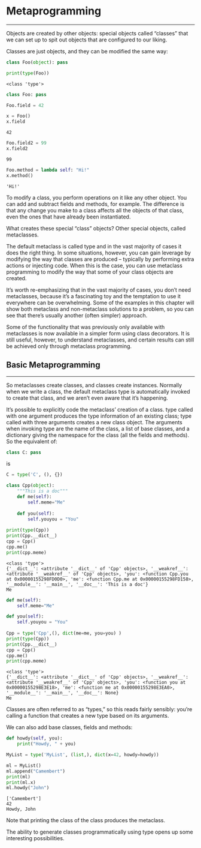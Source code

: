 
# Metaprogramming
-----
Objects are created by other objects: special objects called “classes” that we can set up to spit out objects that are configured to our liking.

Classes are just objects, and they can be modified the same way:


```python
class Foo(object): pass

print(type(Foo))
```

    <class 'type'>
    


```python
class Foo: pass

Foo.field = 42

x = Foo()
x.field
```




    42




```python
Foo.field2 = 99
x.field2
```




    99




```python
Foo.method = lambda self: "Hi!"
x.method()
```




    'Hi!'



To modify a class, you perform operations on it like any other object. You can add and subtract fields and methods, for example. The difference is that any change you make to a class affects all the objects of that class, even the ones that have already been instantiated.

What creates these special “class” objects? Other special objects, called metaclasses.

The default metaclass is called type and in the vast majority of cases it does the right thing. In some situations, however, you can gain leverage by modifying the way that classes are produced – typically by performing extra actions or injecting code. When this is the case, you can use metaclass programming to modify the way that some of your class objects are created.

It’s worth re-emphasizing that in the vast majority of cases, you don’t need metaclasses, because it’s a fascinating toy and the temptation to use it everywhere can be overwhelming. Some of the examples in this chapter will show both metaclass and non-metaclass solutions to a problem, so you can see that there’s usually another (often simpler) approach.

Some of the functionality that was previously only available with metaclasses is now available in a simpler form using class decorators. It is still useful, however, to understand metaclasses, and certain results can still be achieved only through metaclass programming.

## Basic Metaprogramming
-----

So metaclasses create classes, and classes create instances. Normally when we write a class, the default metaclass type is automatically invoked to create that class, and we aren’t even aware that it’s happening.

It’s possible to explicitly code the metaclass’ creation of a class. type called with one argument produces the type information of an existing class; type called with three arguments creates a new class object. The arguments when invoking type are the name of the class, a list of base classes, and a dictionary giving the namespace for the class (all the fields and methods). So the equivalent of:


```python
class C: pass
```

is


```python
C = type('C', (), {})
```


```python
class Cpp(object):
    """This is a doc"""
    def me(self):
        self.meme="Me"
    
    def you(self):
        self.youyou = "You"
        
print(type(Cpp))
print(Cpp.__dict__)
cpp = Cpp()
cpp.me()
print(cpp.meme)
```

    <class 'type'>
    {'__dict__': <attribute '__dict__' of 'Cpp' objects>, '__weakref__': <attribute '__weakref__' of 'Cpp' objects>, 'you': <function Cpp.you at 0x00000155298FD0D0>, 'me': <function Cpp.me at 0x00000155298FD158>, '__module__': '__main__', '__doc__': 'This is a doc'}
    Me
    


```python
def me(self):
    self.meme="Me"

def you(self):
    self.youyou = "You"
    
Cpp = type('Cpp',(), dict(me=me, you=you) )
print(type(Cpp))
print(Cpp.__dict__)
cpp = Cpp()
cpp.me()
print(cpp.meme)
```

    <class 'type'>
    {'__dict__': <attribute '__dict__' of 'Cpp' objects>, '__weakref__': <attribute '__weakref__' of 'Cpp' objects>, 'you': <function you at 0x00000155298E3E18>, 'me': <function me at 0x00000155298E3EA0>, '__module__': '__main__', '__doc__': None}
    Me
    

Classes are often referred to as “types,” so this reads fairly sensibly: you’re calling a function that creates a new type based on its arguments.

We can also add base classes, fields and methods:


```python
def howdy(self, you):
    print("Howdy, " + you)

MyList = type('MyList', (list,), dict(x=42, howdy=howdy))

ml = MyList()
ml.append("Camembert")
print(ml)
print(ml.x)
ml.howdy("John")

```

    ['Camembert']
    42
    Howdy, John
    

Note that printing the class of the class produces the metaclass.

The ability to generate classes programmatically using type opens up some interesting possibilities.


```python

```
